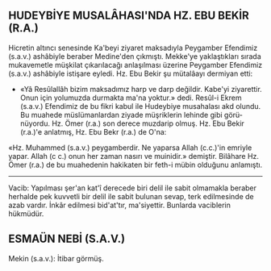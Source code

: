 ## HUDEYBİYE MUSALÂHASI'NDA HZ. EBU BEKİR (R.A.)

Hicretin altıncı senesinde Ka'beyi ziyaret mak­sadıyla Peygamber Efendimiz (s.a.v.) ashâbiyle beraber Medine'den çıkmıştı. Mekke'ye yaklaştık­ları sırada mukavemetle müşkilat çıkarılacağı an­laşılması üzerine Peygamber Efendimiz (s.a.v.) ashâbiyle istişare eyledi. Hz. Ebu Bekir şu müta­lâayı dermiyan etti:

- «Yâ Resûlallâh bizim maksadımız harp ve darp değildir. Kabe'yi ziyarettir. Onun için yolumuzda durmakta ma'na yoktur.» dedi. Resûl-i Ekrem (s.a.v.) Efendimiz de bu fikri kabul ile Hudeybiye musahalası akd olundu. Bu muahede müslümanlardan ziyade müşriklerin lehinde gibi görü­nüyordu. Hz. Ömer (r.a.) son derece muzdarip olmuş. Hz. Ebu Bekir (r.a.)'e anlatmış, Hz. Ebu Bekr (r.a.) de O'na:

«Hz. Muhammed (s.a.v.) peygamberdir. Ne ya­parsa Allah (c.c.)'in emriyle yapar. Allah (c c.) onun her zaman nasırı ve muinidir.» demiştir. Bilâhare Hz. Ömer (r.a.) de bu muahedenin hakikaten bir feth-i mübin olduğunu anlamıştı.

***

Vacib: Yapılması şer'an kat'î derecede biri delil ile sabit olmamakla beraber herhalde pek kuvvetli bir delil ile sabit bulunan sevap, terk edilmesinde de azab vardır. İnkâr edilmesi bid'at'tır, ma'siyettir. Bunlarda vaciblerin hükmüdür.

## ESMAÜN NEBİ (S.A.V.)

Mekin (s.a.v.): İtibar görmüş.
